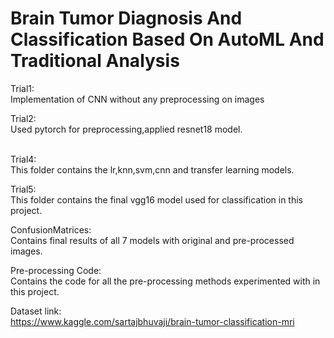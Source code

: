 # Brain Tumor Diagnosis And Classification Based On AutoML And Traditional Analysis
Trial1:<br>
Implementation of CNN without any preprocessing on images
<br>

Trial2:<br>
Used pytorch for preprocessing,applied resnet18 model.

<br>
Trial4:<br>
This folder contains the lr,knn,svm,cnn and transfer learning models.
<br>

Trial5:<br>
This folder contains the final vgg16 model used for classification in this project.
<br>

ConfusionMatrices:<br>
Contains final results of all 7 models with original and pre-processed images.
<br>

Pre-processing Code:<br>
Contains the code for all the pre-processing methods experimented with in this project.


Dataset link:<br>
https://www.kaggle.com/sartajbhuvaji/brain-tumor-classification-mri
